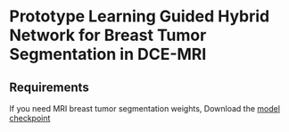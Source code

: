 # Prototype Learning Guided Hybrid Network for Breast Tumor Segmentation in DCE-MRI
## Requirements
If you need MRI breast tumor segmentation weights, Download the [model checkpoint](https://drive.google.com/drive/my-drive) 
